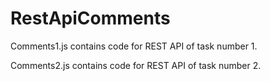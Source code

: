 # RestApiComments

Comments1.js contains code for REST API of task number 1.

Comments2.js contains code for REST API of task number 2.

